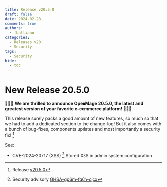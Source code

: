 ```yaml
---
title: Release v20.5.0
draft: false
date: 2024-02-28
comments: true
authors:
  - fballiano
categories:
  - Releases v20
  - Security
tags:
  - Security
hide:
  - toc
---
```


# New Release 20.5.0

**🎉🎉🎉 We are thrilled to announce OpenMage 20.5.0, the latest and greatest version of your favorite e-commerce platform! 🎉🎉🎉**

This release surely packs a good amount of new features, so much so that we had to add a dedicated section to the change-log!
But it also comes with a bunch of bug-fixes, components updates and most importantly a security fix! [^1]

<!-- more -->

See:

- CVE-2024-20717 (XSS) [^2] Stored XSS in admin system configuration

[^1]: Release [v20.5.0](https://github.com/OpenMage/magento-lts/releases/tag/v20.5.0)
[^2]: Security advisory [GHSA-gp6m-fq6h-cjcx](https://github.com/OpenMage/magento-lts/security/advisories/GHSA-gp6m-fq6h-cjcx)
